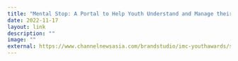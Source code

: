 ```yaml
---
title: "Mental Stop: A Portal to Help Youth Understand and Manage their Mental Health"
date: 2022-11-17
layout: link
description: ""
image: ""
external: https://www.channelnewsasia.com/brandstudio/imc-youthawards/schoolofsciencetech
---
```


